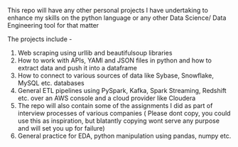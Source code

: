 This repo will have any other personal projects I have undertaking to enhance my skills on the python language or any other Data Science/ Data Engineering tool for that matter

The projects include - 
  1. Web scraping using urllib and beautifulsoup libraries
  2. How to work with APIs, YAMl and JSON files in python and how to extract data and push it into a dataframe
  3. How to connect to various sources of data like Sybase, Snowflake, MySQL etc. databases
  4. General ETL pipelines using PySpark, Kafka, Spark Streaming, Redshift etc. over an AWS console and a cloud provider like Cloudera
  5. The repo will also contain some of the assignments I did as part of interview processes of various companies ( Please dont copy, you could use this as inspiration, but blatantly copying wont serve any purpose and will set you up for failure)
  6. General practice for EDA, python manipulation using pandas, numpy etc.
